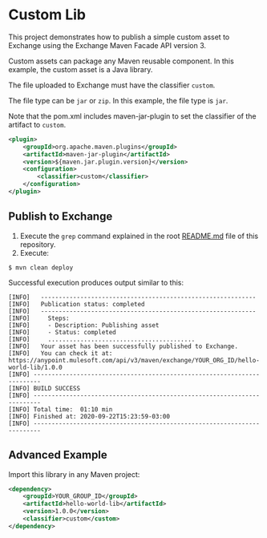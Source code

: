 # Custom Lib

This project demonstrates how to publish a simple custom asset to Exchange using the Exchange Maven Facade API version 3.

Custom assets can package any Maven reusable component. In this example, the custom asset is a Java library.

The file uploaded to Exchange must have the classifier `custom`.

The file type can be `jar` or `zip`. In this example, the file type is `jar`.

Note that the pom.xml includes maven-jar-plugin to set the classifier of the artifact to `custom`.

```xml
<plugin>
    <groupId>org.apache.maven.plugins</groupId>
    <artifactId>maven-jar-plugin</artifactId>
    <version>${maven.jar.plugin.version}</version>
    <configuration>
        <classifier>custom</classifier>
    </configuration>
</plugin>
```

## Publish to Exchange

1. Execute the `grep` command explained in the root [README.md](../README.md) file of this repository.
2. Execute:

```shell
$ mvn clean deploy
```

Successful execution produces output similar to this:

```shell
[INFO]   ------------------------------------------------------------
[INFO]   Publication status: completed
[INFO]   ------------------------------------------------------------
[INFO]     Steps:
[INFO]     - Description: Publishing asset
[INFO]     - Status: completed
[INFO]     .........................................
[INFO]   Your asset has been successfully published to Exchange.
[INFO]   You can check it at: https://anypoint.mulesoft.com/api/v3/maven/exchange/YOUR_ORG_ID/hello-world-lib/1.0.0
[INFO] ------------------------------------------------------------------------
[INFO] BUILD SUCCESS
[INFO] ------------------------------------------------------------------------
[INFO] Total time:  01:10 min
[INFO] Finished at: 2020-09-22T15:23:59-03:00
[INFO] ------------------------------------------------------------------------
```

## Advanced Example

Import this library in any Maven project:

```xml
<dependency>
    <groupId>YOUR_GROUP_ID</groupId>
    <artifactId>hello-world-lib</artifactId>
    <version>1.0.0</version>
    <classifier>custom</custom>
</dependency>
```
